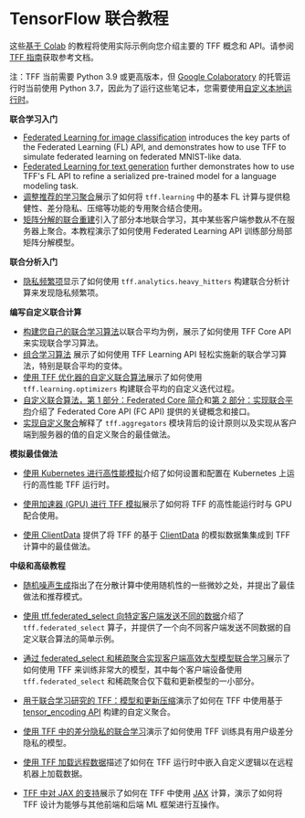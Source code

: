 # TensorFlow 联合教程

这些[基于 Colab](https://colab.research.google.com/) 的教程将使用实际示例向您介绍主要的 TFF 概念和 API。请参阅 [TFF 指南](../get_started.md)获取参考文档。

注：TFF 当前需要 Python 3.9 或更高版本，但 [Google Colaboratory](https://research.google.com/colaboratory/) 的托管运行时当前使用 Python 3.7，因此为了运行这些笔记本，您需要使用[自定义本地运行时](https://research.google.com/colaboratory/local-runtimes.html)。

**联合学习入门**

- [Federated Learning for image classification](federated_learning_for_image_classification.ipynb) introduces the key parts of the Federated Learning (FL) API, and demonstrates how to use TFF to simulate federated learning on federated MNIST-like data.
- [Federated Learning for text generation](federated_learning_for_text_generation.ipynb) further demonstrates how to use TFF's FL API to refine a serialized pre-trained model for a language modeling task.
- [调整推荐的学习聚合](tuning_recommended_aggregators.ipynb)展示了如何将 `tff.learning` 中的基本 FL 计算与提供稳健性、差分隐私、压缩等功能的专用聚合结合使用。
- [矩阵分解的联合重建](federated_reconstruction_for_matrix_factorization.ipynb)引入了部分本地联合学习，其中某些客户端参数从不在服务器上聚合。本教程演示了如何使用 Federated Learning API 训练部分局部矩阵分解模型。

**联合分析入门**

- [隐私频繁项](private_heavy_hitters.ipynb)显示了如何使用 `tff.analytics.heavy_hitters` 构建联合分析计算来发现隐私频繁项。

**编写自定义联合计算**

- [构建您自己的联合学习算法](building_your_own_federated_learning_algorithm.ipynb)以联合平均为例，展示了如何使用 TFF Core API 来实现联合学习算法。
- [组合学习算法](composing_learning_algorithms.ipynb) 展示了如何使用 TFF Learning API 轻松实施新的联合学习算法，特别是联合平均的变体。
- [使用 TFF 优化器的自定义联合算法](custom_federated_algorithm_with_tff_optimizers.ipynb)展示了如何使用 `tff.learning.optimizers` 构建联合平均的自定义迭代过程。
- [自定义联合算法，第 1 部分：Federated Core 简介](custom_federated_algorithms_1.ipynb)和[第 2 部分：实现联合平均](custom_federated_algorithms_2.ipynb)介绍了 Federated Core API (FC API) 提供的关键概念和接口。
- [实现自定义聚合](custom_aggregators.ipynb)解释了 `tff.aggregators` 模块背后的设计原则以及实现从客户端到服务器的值的自定义聚合的最佳做法。

**模拟最佳做法**

- [使用 Kubernetes 进行高性能模拟](high_performance_simulation_with_kubernetes.ipynb)介绍了如何设置和配置在 Kubernetes 上运行的高性能 TFF 运行时。

- [使用加速器 (GPU) 进行 TFF 模拟](simulations_with_accelerators.ipynb)展示了如何将 TFF 的高性能运行时与 GPU 配合使用。

- [使用 ClientData](working_with_client_data.ipynb) 提供了将 TFF 的基于 [ClientData](https://www.tensorflow.org/federated/api_docs/python/tff/simulation/datasets/ClientData) 的模拟数据集集成到 TFF 计算中的最佳做法。

**中级和高级教程**

- [随机噪声生成](random_noise_generation.ipynb)指出了在分散计算中使用随机性的一些微妙之处，并提出了最佳做法和推荐模式。

- [使用 tff.federated_select 向特定客户端发送不同的数据](federated_select.ipynb)介绍了 `tff.federated_select` 算子，并提供了一个向不同客户端发送不同数据的自定义联合算法的简单示例。

- [通过 federated_select 和稀疏聚合实现客户端高效大型模型联合学习](sparse_federated_learning.ipynb)展示了如何使用 TFF 来训练非常大的模型，其中每个客户端设备使用 `tff.federated_select` 和稀疏聚合仅下载和更新模型的一小部分。

- [用于联合学习研究的 TFF：模型和更新压缩](tff_for_federated_learning_research_compression.ipynb)演示了如何在 TFF 中使用基于 [tensor_encoding API](https://github.com/tensorflow/model-optimization/tree/master/tensorflow_model_optimization/python/core/internal/tensor_encoding) 构建的自定义聚合。

- [使用 TFF 中的差分隐私的联合学习](federated_learning_with_differential_privacy.ipynb)演示了如何使用 TFF 训练具有用户级差分隐私的模型。

- [使用 TFF 加载远程数据](loading_remote_data.ipynb)描述了如何在 TFF 运行时中嵌入自定义逻辑以在远程机器上加载数据。

- [TFF 中对 JAX 的支持](../tutorials/jax_support.ipynb)展示了如何在 TFF 中使用 [JAX](https://github.com/google/jax) 计算，演示了如何将 TFF 设计为能够与其他前端和后端 ML 框架进行互操作。
